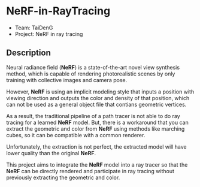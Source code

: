 # NeRF-in-RayTracing

- Team: TaiDenG
- Project: NeRF in ray tracing

## Description

Neural radiance field (**NeRF**) is a state-of-the-art novel view synthesis method, which is capable of rendering photorealistic scenes by only training with collective images and camera pose.

However, **NeRF** is using an implicit modeling style that inputs a position with viewing direction and outputs the color and density of that position, which can not be used as a general object file that contians geometric vertices.

As a result, the traditional pipeline of a path tracer is not able to do ray tracing for a learned **NeRF** model. But, there is a workaround that you can extract the geometric and color from **NeRF** using methods like marching cubes, so it can be compatible with a common renderer.

Unfortunately, the extraction is not perfect, the extracted model will have lower quality than the original **NeRF**.

This project aims to integrate the **NeRF** model into a ray tracer so that the **NeRF** can be directly rendered and participate in ray tracing without previously extracting the geometric and color.

